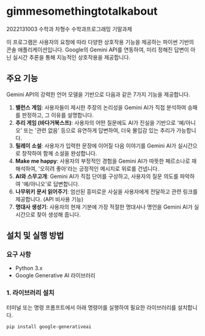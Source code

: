 # gimmesomethingtotalkabout

2022131003 수학과 차형수 수학과프로그래밍 기말과제

이 프로그램은 사용자의 요청에 따라 다양한 상호작용 기능을 제공하는 파이썬 기반의 콘솔 애플리케이션입니다.
Google의 Gemini API를 연동하여, 미리 정해진 답변이 아닌 실시간 추론을 통해 지능적인 상호작용을 제공합니다.

## 주요 기능

Gemini API의 강력한 언어 모델을 기반으로 다음과 같은 7가지 기능을 제공합니다.

1.  **밸런스 게임**: 사용자들이 제시한 주장의 논리성을 Gemini AI가 직접 분석하여 승패를 판정하고, 그 이유를 설명합니다.
2.  **추리 게임 (바다거북스프)**: 사용자의 어떤 질문에도 AI가 진실을 기반으로 '예/아니오' 또는 '관련 없음' 등으로 유연하게 답변하여, 더욱 몰입감 있는 추리가 가능합니다.
3.  **릴레이 소설**: 사용자가 입력한 문장에 이어질 다음 이야기를 Gemini AI가 실시간으로 창작하여 함께 소설을 완성합니다.
4.  **Make me happy**: 사용자의 부정적인 경험을 Gemini AI가 따뜻한 페르소나로 재해석하여, '오히려 좋아'라는 긍정적인 메시지로 위로를 건넵니다.
5.  **AI와 스무고개**: Gemini AI가 직접 단어를 구상하고, 사용자의 질문 의도를 파악하여 '예/아니오'로 답변합니다.
6.  **나무위키 문서 읽어주기**: 엄선된 흥미로운 사실을 사용자에게 전달하고 관련 링크를 제공합니다. (API 비사용 기능)
7.  **명대사 생성기**: 사용자의 현재 기분에 가장 적절한 명대사나 명언을 Gemini AI가 실시간으로 찾아 생성해 줍니다.

## 설치 및 실행 방법

### 요구 사항

* Python 3.x
* Google Generative AI 라이브러리

### 1. 라이브러리 설치

터미널 또는 명령 프롬프트에서 아래 명령어를 실행하여 필요한 라이브러리를 설치합니다.

```bash
pip install google-generativeai

